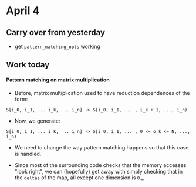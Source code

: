 # April 4

## Carry over from yesterday
- get `pattern_matching_opts` working

## Work today

#### Pattern matching on matrix multiplication
- Before, matrix multiplication used to have reduction dependences of the form:
```
S[i_0, i_1, ... i_k,  .. i_n] -> S[i_0, i_1, ... , i_k + 1, ..., i_n)
```
- Now, we generate:
```
S[i_0, i_1, ... i_k,  .. i_n] -> S[i_0, i_1, ... , 0 <= o_k <= N, ..., i_n)
```

- We need to change the way pattern matching happens so that this case is handled.

- Since most of the surrounding code checks that the memory accesses "look right", we can (hopefully) get away with simply checking that in the `deltas` of the map, all except one dimension is `0`._